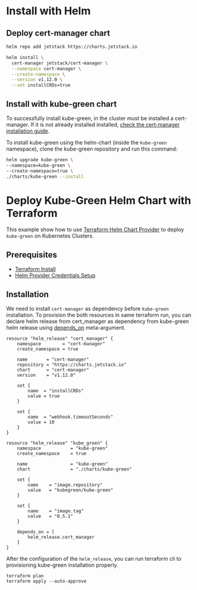 # Install with Helm 

## Deploy cert-manager chart

```bash
helm repo add jetstack https://charts.jetstack.io

helm install \
  cert-manager jetstack/cert-manager \
  --namespace cert-manager \
  --create-namespace \
  --version v1.12.0 \
  --set installCRDs=true
```

##  Install with kube-green chart 

To successfully install kube-green, in the cluster must be installed a cert-manager.
If it is not already installed installed, [check the cert-manager installation guide](https://cert-manager.io/docs/installation/).

To install kube-green using the helm-chart (inside the `kube-green` namespace), clone the kube-green repository and run this command:

```bash
helm upgrade kube-green \
--namespace=kube-green \
--create-namespace=true \
./charts/kube-green --install 
```

# Deploy Kube-Green Helm Chart with Terraform

This example show how to use [Terraform Helm Chart Provider](https://developer.hashicorp.com/terraform/tutorials/kubernetes/helm-provider) to deploy `kube-green` on Kubernetes Clusters. 

## Prerequisites 
*   [Terraform Install](https://developer.hashicorp.com/terraform/tutorials/aws-get-started/install-cli)
*   [Helm Provider Credentials Setup](https://developer.hashicorp.com/terraform/tutorials/kubernetes/helm-provider#review-the-helm-configuration)

## Installation

We need to install `cert-manager` as dependency before `kube-green` installation. To provision the both resources in same terraform run, you can declare helm release from cert_manager as dependency from kube-green helm release using [depends_on](https://developer.hashicorp.com/terraform/language/meta-arguments/depends_on) meta-argument. 

```hcl
resource "helm_release" "cert_manager" {
    namespace        = "cert-manager"
    create_namespace = true

    name       = "cert-manager"
    repository = "https://charts.jetstack.io"
    chart      = "cert-manager"
    version    = "v1.12.0"

    set {
        name  = "installCRDs"
        value = true
    }   

    set {
        name  = "webhook.timeoutSeconds"
        value = 10
    }
}
```

```hcl 
resource "helm_release" "kube_green" {
    namespace           = "kube-green"
    create_namespace    = true

    name                = "kube-green"
    chart               = "./charts/kube-green"

    set {
        name    = "image.repository"
        value   = "kubegreen/kube-green"
    }

    set {
        name    = "image.tag"
        value   = "0.5.1"
    }

    depends_on = [
        helm_release.cert_manager
    ]
}
```


After the configuration of the `helm_release`, you can run terraform cli to provisioning kube-green installation properly. 

```hcl
terraform plan 
terraform apply --auto-approve
```